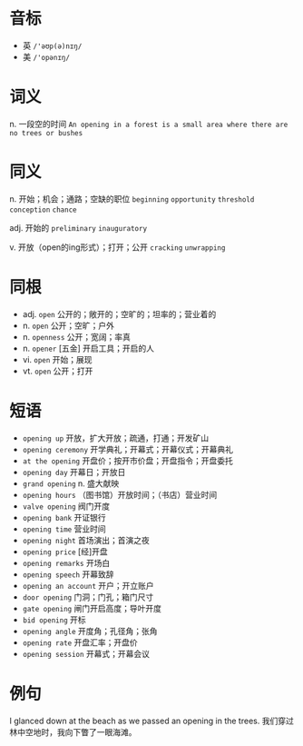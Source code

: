 # 音标

- 英 `/'əʊp(ə)nɪŋ/`
- 美 `/'opənɪŋ/`

# 词义

n. 一段空的时间
`An opening in a forest is a small area where there are no trees or bushes`

# 同义

n. 开始；机会；通路；空缺的职位
`beginning` `opportunity` `threshold` `conception` `chance`

adj. 开始的
`preliminary` `inauguratory`

v. 开放（open的ing形式）；打开；公开
`cracking` `unwrapping`

# 同根

- adj. `open` 公开的；敞开的；空旷的；坦率的；营业着的
- n. `open` 公开；空旷；户外
- n. `openness` 公开；宽阔；率真
- n. `opener` [五金] 开启工具；开启的人
- vi. `open` 开始；展现
- vt. `open` 公开；打开

# 短语

- `opening up` 开放，扩大开放；疏通，打通；开发矿山
- `opening ceremony` 开学典礼；开幕式；开幕仪式；开幕典礼
- `at the opening` 开盘价；按开市价盘；开盘指令；开盘委托
- `opening day` 开幕日；开放日
- `grand opening` n. 盛大献映
- `opening hours` （图书馆）开放时间；（书店）营业时间
- `valve opening` 阀门开度
- `opening bank` 开证银行
- `opening time` 营业时间
- `opening night` 首场演出；首演之夜
- `opening price` [经]开盘
- `opening remarks` 开场白
- `opening speech` 开幕致辞
- `opening an account` 开户；开立账户
- `door opening` 门洞；门孔；箱门尺寸
- `gate opening` 闸门开启高度；导叶开度
- `bid opening` 开标
- `opening angle` 开度角；孔径角；张角
- `opening rate` 开盘汇率；开盘价
- `opening session` 开幕式；开幕会议

# 例句

I glanced down at the beach as we passed an opening in the trees.
我们穿过林中空地时，我向下瞥了一眼海滩。


